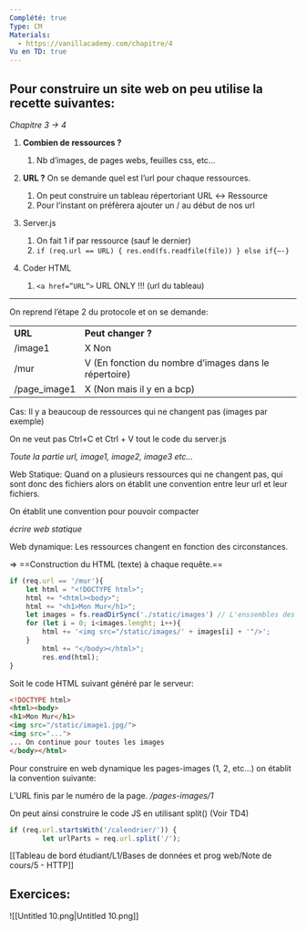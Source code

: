 ```yaml
---
Complété: true
Type: CM
Materials:
  - https://vanillacademy.com/chapitre/4
Vu en TD: true
---
```

## Pour construire un site web on peu utilise la recette suivantes:

_Chapitre 3 → 4_

1. **Combien de ressources ?**
    1. Nb d’images, de pages webs, feuilles css, etc…
2. **URL ?** On se demande quel est l’url pour chaque ressources.
    1. On peut construire un tableau répertoriant URL ↔ Ressource
    2. Pour l’instant on préfèrera ajouter un / au début de nos url
3. Server.js
    1. On fait 1 if par ressource (sauf le dernier)
    2. `if (req.url == URL) { res.end(fs.readfile(file)) } else if{—-}`
4. Coder HTML
    
    1. `<a href=”URL”>` URL ONLY !!! (url du tableau)
    
      
    

---

On reprend l’étape 2 du protocole et on se demande:

|   |   |
|---|---|
|**URL**|**Peut changer ?**|
|/image1|X Non|
|/mur|V (En fonction du nombre d’images dans le répertoire)|
|/page_image1|X (Non mais il y en a bcp)|

Cas: Il y a beaucoup de ressources qui ne changent pas (images par exemple)

On ne veut pas Ctrl+C et Ctrl + V tout le code du server.js

_Toute la partie url, image1, image2, image3 etc…_

Web Statique: Quand on a plusieurs ressources qui ne changent pas, qui sont donc des fichiers alors on établit une convention entre leur url et leur fichiers.

  

On établit une convention pour pouvoir compacter

_écrire web statique_

  

Web dynamique: Les ressources changent en fonction des circonstances.

⇒ ==Construction du HTML (texte) à chaque requête.==

```JavaScript
if (req.url == '/mur'){
	let html = "<!DOCTYPE html>";
	html += "<html><body>";
	html += "<h1>Mon Mur</h1>";
	let images = fs.readDirSync('./static/images') // L'enssembles des images
	for (let i = 0; i<images.lenght; i++){
		html += '<img src="/static/images/' + images[i] + '"/>';
	}
		html += "</body></html>";
		res.end(html);
}
```

Soit le code HTML suivant généré par le serveur:

```HTML
<!DOCTYPE html>
<html><body>
<h1>Mon Mur</h1>
<img src="/static/image1.jpg/">
<img src="...">
... On continue pour toutes les images
</body></html>
```

  

Pour construire en web dynamique les pages-images (1, 2, etc…) on établit la convention suivante:

L’URL finis par le numéro de la page. _/pages-images/1_

On peut ainsi construire le code JS en utilisant split() (Voir TD4)

```JavaScript
if (req.url.startsWith('/calendrier/')) {
        let urlParts = req.url.split('/');
```

[[Tableau de bord étudiant/L1/Bases de données et prog web/Note de cours/5 - HTTP]]

## Exercices:

![[Untitled 10.png|Untitled 10.png]]